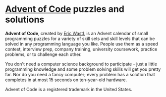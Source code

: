 # [Advent of Code](https://adventofcode.com/) puzzles and solutions

__Advent of Code__, created by [Eric Wastl](was.tl), is an Advent calendar of small programming puzzles for a variety of skill sets and skill levels that can be solved in any programming language you like. People use them as a speed contest, interview prep, company training, university coursework, practice problems, or to challenge each other.

You don't need a computer science background to participate - just a little programming knowledge and some problem solving skills will get you pretty far. Nor do you need a fancy computer; every problem has a solution that completes in at most 15 seconds on ten-year-old hardware.

Advent of Code is a registered trademark in the United States.
